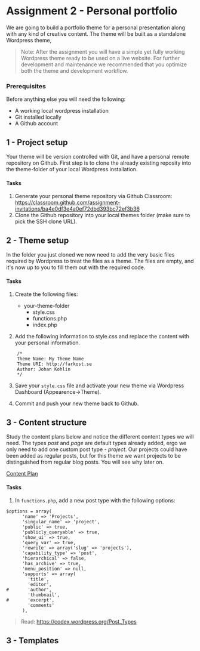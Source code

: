 # Assignment 2 - Personal portfolio

We are going to build a portfolio theme for a personal presentation along with any kind of creative content. The theme will be built as a standalone Wordpress theme, 

> Note: After the assignment you will have a simple yet fully working Wordpress theme ready to be used on a live website. For further development and maintenance we recommended that you optimize both the theme and development workflow.

### Prerequisites
Before anything else you will need the following:

* A working local wordpress installation
* Git installed locally
* A Github account

## 1 - Project setup
Your theme will be version controlled with Git, and have a personal remote repository on Github. First step is to clone the already existing reposity into the theme-folder of your local Wordpress installation.

#### Tasks
1. Generate your personal theme repository via Github Classroom:
https://classroom.github.com/assignment-invitations/ba4e0df3e4a0ef72dbd393bc72ef3b36 
2. Clone the Github repository into your local themes folder (make sure to pick the SSH clone URL).

## 2 - Theme setup
In the folder you just cloned we now need to add the very basic files required by Wordpress to treat the files as a theme. The files are empty, and it's now up to you to fill them out with the required code.

#### Tasks
1. Create the following files:
	- your-theme-folder
    	- style.css
        - functions.php
        - index.php
        
2. Add the following information to style.css and replace the content with your personal information.
```
	/*
	Theme Name: My Theme Name
	Theme URI: http://farkost.se
	Author: Johan Kohlin
	*/
```

3. Save your `style.css` file and activate your new theme via Wordpress Dashboard (Appearence->Theme).

4. Commit and push your new theme back to Github.


## 3 - Content structure
Study the content plans below and notice the different content types we will need. The types *post* and *page* are default types already added, ergo we only need to add one custom post type - *project*. Our projects could have been added as regular posts, but for this theme we want projects to be distinguished from regular blog posts. You will see why later on.

[Content Plan](/content-plan "Content plan")

#### Tasks
1. In `functions.php`, add a new post type with the following options:
```
$options = array(
      'name' => 'Projects',
      'singular_name' => 'project',
      'public' => true,
      'publicly_queryable' => true,
      'show_ui' => true,
      'query_var' => true,
      'rewrite' => array('slug' => 'projects'),
      'capability_type' => 'post',
      'hierarchical' => false,
      'has_archive' => true,
      'menu_position' => null,
      'supports' => array(
      	'title',
      	'editor',
#      	'author',
      	'thumbnail',
#      	'excerpt',
      	'comments'
      ),
```

> Read: https://codex.wordpress.org/Post_Types

## 3 - Templates

